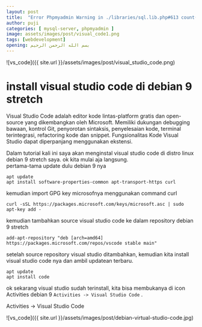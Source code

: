 ```yaml
---
layout: post
title:  "Error Phpmyadmin Warning in ./libraries/sql.lib.php#613 count(): Parameter must be an array or an object that implements Countable"
author: puji
categories: [ mysql-server, phpmyadmin ]
image: assets/images/post/visual_code1.png
tags: [webdevelopment]
opening: بسم الله الرحمن الرحيم
---  
```

![vs_code]({{ site.url }}/assets/images/post/visual_studio_code.png)  

# install visual studio code di debian 9 stretch  

Visual Studio Code adalah editor kode lintas-platform gratis dan open-source yang dikembangkan oleh Microsoft. Memiliki dukungan debugging bawaan, kontrol Git, penyorotan sintaksis, penyelesaian kode, terminal terintegrasi, refactoring kode dan snippet. Fungsionalitas Kode Visual Studio dapat diperpanjang menggunakan ekstensi.

Dalam tutorial kali ini saya akan menginstal visual studio code di distro linux debian 9 stretch saya. ok kita mulai aja langsung.  
pertama-tama update dulu debian 9 nya  

```
apt update
apt install software-properties-common apt-transport-https curl
```  
kemudian import GPG key microsofnya menggunakan command curl  

```
curl -sSL https://packages.microsoft.com/keys/microsoft.asc | sudo apt-key add -
```
kemudian tambahkan source visual studio code ke dalam repository debian 9 stretch  
```
add-apt-repository "deb [arch=amd64] https://packages.microsoft.com/repos/vscode stable main"
```  
setelah source repository visual studio ditambahkan, kemudian kita install visual studio code nya dan ambil updatean terbaru.  
```
apt update
apt install code
```  
ok sekarang visual studio sudah terinstall, kita bisa membukanya di icon Activities debian 9 ```Activities -> Visual Studio Code``` .  

Activities -> Visual Studio Code

![vs_code]({{ site.url }}/assets/images/post/debian-virtual-studio-code.jpg)  
